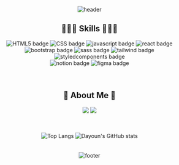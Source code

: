 <div align="center">
  
  ![header](https://capsule-render.vercel.app/api?type=waving&color=0:677bbf,100:ae82ce&height=200&section=header&text=Dayeon&fontSize=40&fontColor=ffffff&animation=fadeIn&fontAlignY=20&desc=Hello,%20Welcome%20to%20my%20Github!&descAlignY=45&&descSize=24)

## 👩🏻‍💻 Skills 👩🏻‍💻

![HTML5 badge](https://img.shields.io/badge/-HTML5-%23F7DF1E?style=flat-square&logo=HTML5&logoColor=white&color=E34F26)
![CSS badge](https://img.shields.io/badge/-CSS3-%23F7DF1E?style=flat-square&logo=CSS3&logoColor=white&color=1572B6)
![javascript badge](https://img.shields.io/badge/-JAVASCRIPT-%23F7DF1E?style=flat-square&logo=JavaScript&logoColor=black)
![react badge](https://img.shields.io/badge/-React-%2361DAFB?style=flat-square&logo=react&logoColor=white)
<br>
![bootstrap badge](https://img.shields.io/badge/-Bootstrap-%237952B3?style=flat-square&logo=bootstrap&logoColor=white)
![sass badge](https://img.shields.io/badge/-Sass-%23CC6699?style=flat-square&logo=Sass&logoColor=white)
![tailwind badge](https://img.shields.io/badge/-Tailwind-%2306B6D4?style=flat-square&logo=tailwindcss&logoColor=white)
![styledcomponents badge](https://img.shields.io/badge/-styled--components-%23DB7093?style=flat-square&logo=styledcomponents&logoColor=white)
<br>
![notion badge](https://img.shields.io/badge/-Notion-%23000000?style=flat-square&logo=notion&logoColor=white)
![figma badge](https://img.shields.io/badge/-Figma-%23F24E1E?style=flat-square&logo=figma&logoColor=white)
<br><br><br>

## 💜 About Me 💙

<a href="https://velog.io/@day_1226" target="_blank"><img src="https://img.shields.io/badge/Velog-20c997?style=flat-square&logo=Vimeo&logoColor=white"/></a>
<a href="mailto:dayoun202@gmail.com" target="_blank"><img src="https://img.shields.io/badge/Gmail-F24E1E?style=flat-square&logo=gmail&logoColor=white"/></a> <br><br><br>

![Top Langs](https://github-readme-stats.vercel.app/api/top-langs/?username=Da-Youn&layout=compact&theme=material-palenight)
![Dayoun's GitHub stats](https://github-readme-stats.vercel.app/api?username=Da-Youn&show_icons=true&theme=material-palenight)<br><br><br>
![footer](https://capsule-render.vercel.app/api?section=footer&type=waving&color=0:677bbf,100:ae82ce&height=140)

</div>
